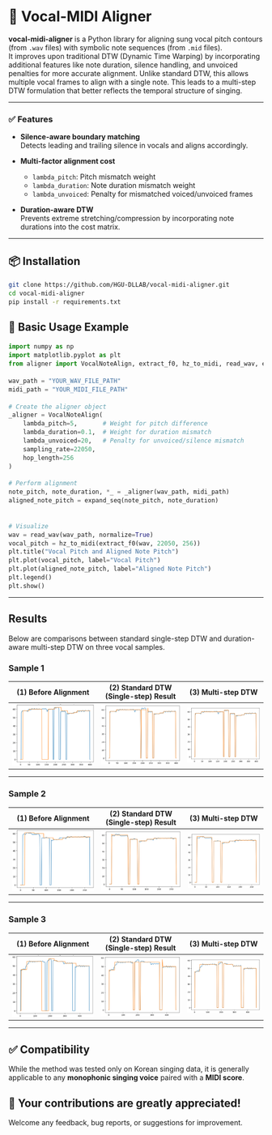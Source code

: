# 🎼 Vocal-MIDI Aligner
**vocal-midi-aligner** is a Python library for aligning sung vocal pitch contours (from `.wav` files) with symbolic note sequences (from `.mid` files).  
It improves upon traditional DTW (Dynamic Time Warping) by incorporating additional features like note duration, silence handling, and unvoiced penalties for more accurate alignment. Unlike standard DTW, this allows multiple vocal frames to align with a single note. This leads to a multi-step DTW formulation that better reflects the temporal structure of singing.

---

### ✅ Features

- **Silence-aware boundary matching**  
  Detects leading and trailing silence in vocals and aligns accordingly.
  
- **Multi-factor alignment cost**  
  - `lambda_pitch`: Pitch mismatch weight  
  - `lambda_duration`: Note duration mismatch weight  
  - `lambda_unvoiced`: Penalty for mismatched voiced/unvoiced frames

- **Duration-aware DTW**  
  Prevents extreme stretching/compression by incorporating note durations into the cost matrix.

---

## 📦 Installation

```bash
git clone https://github.com/HGU-DLLAB/vocal-midi-aligner.git
cd vocal-midi-aligner
pip install -r requirements.txt
```

## 🎵 Basic Usage Example

```python
import numpy as np
import matplotlib.pyplot as plt
from aligner import VocalNoteAlign, extract_f0, hz_to_midi, read_wav, expand_seq

wav_path = "YOUR_WAV_FILE_PATH"
midi_path = "YOUR_MIDI_FILE_PATH"

# Create the aligner object
_aligner = VocalNoteAlign(
    lambda_pitch=5,       # Weight for pitch difference
    lambda_duration=0.1,  # Weight for duration mismatch
    lambda_unvoiced=20,   # Penalty for unvoiced/silence mismatch
    sampling_rate=22050,
    hop_length=256
)

# Perform alignment
note_pitch, note_duration, *_ = _aligner(wav_path, midi_path)
aligned_note_pitch = expand_seq(note_pitch, note_duration)


# Visualize
wav = read_wav(wav_path, normalize=True)
vocal_pitch = hz_to_midi(extract_f0(wav, 22050, 256))
plt.title("Vocal Pitch and Aligned Note Pitch")
plt.plot(vocal_pitch, label="Vocal Pitch")
plt.plot(aligned_note_pitch, label="Aligned Note Pitch")
plt.legend()
plt.show()
```

---

## Results

Below are comparisons between standard single-step DTW and duration-aware multi-step DTW on three vocal samples.

### Sample 1
| (1) Before Alignment | (2) Standard DTW (Single-step) Result | (3) Multi-step DTW |
|:-----------:|:-----------------:|:-------------------:|
| ![Before Align - Sample 1](images/before_align1.png) | ![Single-step DTW Result - Sample 1](images/standard_dtw_result1.png) | ![Proposed Method Result - Sample 1](images/ours_dtw_result1.png) |

---

### Sample 2
| (1) Before Alignment | (2) Standard DTW (Single-step) Result | (3) Multi-step DTW |
|:-----------:|:-----------------:|:-------------------:|
| ![Before Align - Sample 2](images/before_align2.png) | ![Single-step DTW Result - Sample 2](images/standard_dtw_result2.png) | ![Proposed Method Result - Sample 2](images/ours_dtw_result2.png) |

---

### Sample 3
| (1) Before Alignment | (2) Standard DTW (Single-step) Result | (3) Multi-step DTW |
|:-----------:|:-----------------:|:-------------------:|
| ![Before Align - Sample 3](images/before_align3.png) | ![Single-step Result - Sample 3](images/standard_dtw_result3.png) | ![Proposed Method Result - Sample 3](images/ours_dtw_result3.png) |

---

## ✅ Compatibility

While the method was tested only on Korean singing data, it is generally applicable to any **monophonic singing voice** paired with a **MIDI score**.

## 🤝 Your contributions are greatly appreciated!

Welcome any feedback, bug reports, or suggestions for improvement.
